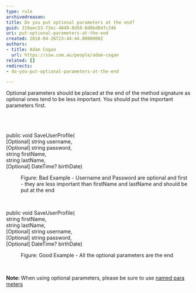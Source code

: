 ```yaml
---
type: rule
archivedreason: 
title: Do you put optional parameters at the end?
guid: 319aec53-73ec-4049-8d58-8d0bd84fc246
uri: put-optional-parameters-at-the-end
created: 2018-04-26T23:44:44.0000000Z
authors:
- title: Adam Cogan
  url: https://ssw.com.au/people/adam-cogan
related: []
redirects:
- do-you-put-optional-parameters-at-the-end

---
```



Optional parameters should be placed at the end of the method signature as optional ones tend to be less important. You should put the important parameters first.<br><br>
<br><excerpt class='endintro'></excerpt><br>
<p class="ssw15-rteElement-CodeArea">public void SaveUserProfile(<br>[Optional] string username,<br>[Optional] string password,<br>string firstName,<br>string lastName, <br>[Optional] DateTime? birthDate) <br></p><dd class="ssw15-rteElement-FigureBad">Figure&#58; Bad Example - Username and Password are optional and first - they are less important than firstName and lastName and should be put at the end</dd><p>​<br></p><p class="ssw15-rteElement-CodeArea">public void SaveUserProfile(<br>string firstName,<br>string lastName, <br>[Optional] string username,<br>[Optional] string password,<br>[Optional] DateTime? birthDate) <br></p><dd class="ssw15-rteElement-FigureGood">Figure&#58; Good Example - All the optional parameters are the end</dd><p>
   <br>
</p><p>
   <b>Note&#58; </b>When using optional parameters, please be sure to use&#160;<a href=/when-to-use-named-parameters>named para meters</a> <br></p>


